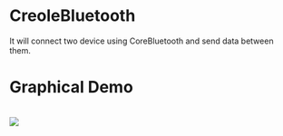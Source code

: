 # CreoleBluetooth
It will connect two device using CoreBluetooth and send data between them.


# Graphical Demo
<br>
<img height=“356” src=“https://dl.dropbox.com/s/xw4mq0o6q87yyns/Bluetooth1.jpg” />
</br>

